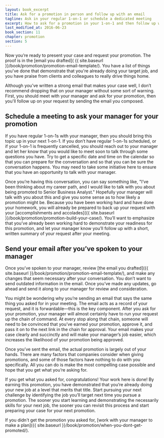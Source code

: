 ```yaml
---
layout: book_excerpt
title: Ask for a promotion in person and follow up with an email
tagline: Ask in your regular 1-on-1 or schedule a dedicated meeting
excerpt: How to ask for a promotion in your 1-on-1 and then follow up with an email that can be circulated throughout the approval process.
last_modified_at: 2016-06-23
book_section: 11
chapter: promotion
section: 5
---
```

Now you’re ready to present your case and request your promotion. The proof is in the [email you drafted]( {{ site.baseurl }}/book/promotion/promotion-email-template/). You have a list of things you've done that demonstrate that you're already doing your target job, and you have praise from clients and colleagues to really drive things home.

Although you’ve written a strong email that makes your case well, I don’t recommend dropping that on your manager without some sort of warning. First, you should meet with your manager and ask for your promotion, then you'll follow up on your request by sending the email you composed.

## Schedule a meeting to ask your manager for your promotion

If you have regular 1-on-1s with your manager, then you should bring this topic up in your next 1-on-1. If you don’t have regular 1-on-1s scheduled, or if your 1-on-1 is frequently cancelled, you should reach out to your manager and let her know that you would like to meet soon to talk through some questions you have. Try to get a specific date and time on the calendar so that you can prepare for the conversation and so that you can be sure the conversation happens. You may need to take some initiative here to ensure that you have an opportunity to talk with your manager.

Once you’re having this conversation, you can say something like, "I’ve been thinking about my career path, and I would like to talk with you about being promoted to Senior Business Analyst." Hopefully your manager will talk with you about this and give you some sense as to how likely a promotion might be. Because you have been working hard and have done your homework, you will already be prepared to back up your request with your [accomplishments and accolades]({{ site.baseurl }}/book/promotion/promotion-build-your-case/). You’ll want to emphasize that you’ve already been working hard to demonstrate your readiness for this promotion, and let your manager know you’ll follow up with a short, written summary of your request after your meeting.

## Send your email after you’ve spoken to your manager

Once you’ve spoken to your manager, review [the email you drafted]({{ site.baseurl }}/book/promotion/promotion-email-template/), and make any changes that seem necessary after your conversation. You don’t want to send outdated information in the email. Once you’ve made any updates, go ahead and send it along to your manager for review and consideration.

You might be wondering why you’re sending an email that says the same thing you asked for in your meeting. The email acts as a record of your request, and it is forwardable—this is the key component. After you ask for your promotion, your manager will almost certainly have to run your request up the chain of command. At every stop along that chain, someone will need to be convinced that you’ve earned your promotion, approve it, and pass it on to the next link in the chain for approval. Your email makes your case clearly and succinctly and will make your manager’s job easier, which increases the likelihood of your promotion being approved.

Once you’ve sent the email, the actual promotion is largely out of your hands. There are many factors that companies consider when giving promotions, and some of those factors have nothing to do with you specifically. All you can do is make the most compelling case possible and hope that you get what you’re asking for.

If you get what you asked for, congratulations! Your work here is done! By earning this promotion, you have demonstrated that you’re already doing your new job at a level that merits that title. Start pursuing your next challenge by identifying the job you’ll target next time you pursue a promotion. The sooner you start learning and demonstrating the necessarily skills for your next job, the sooner you can revisit this process and start preparing your case for your next promotion.

If you didn't get the promotion you asked for, [work with your manager to make a plan]({{ site.baseurl }}/book/promotion/when-you-dont-get-promoted/).